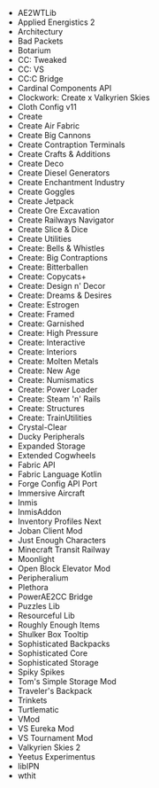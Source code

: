 - AE2WTLib
- Applied Energistics 2
- Architectury
- Bad Packets
- Botarium
- CC: Tweaked
- CC: VS
- CC:C Bridge
- Cardinal Components API
- Clockwork: Create x Valkyrien Skies
- Cloth Config v11
- Create
- Create Air Fabric
- Create Big Cannons
- Create Contraption Terminals
- Create Crafts & Additions
- Create Deco
- Create Diesel Generators
- Create Enchantment Industry
- Create Goggles
- Create Jetpack
- Create Ore Excavation
- Create Railways Navigator
- Create Slice & Dice
- Create Utilities
- Create: Bells & Whistles
- Create: Big Contraptions
- Create: Bitterballen
- Create: Copycats\+
- Create: Design n' Decor
- Create: Dreams & Desires
- Create: Estrogen
- Create: Framed
- Create: Garnished
- Create: High Pressure
- Create: Interactive
- Create: Interiors
- Create: Molten Metals
- Create: New Age
- Create: Numismatics
- Create: Power Loader
- Create: Steam 'n' Rails
- Create: Structures
- Create: TrainUtilities
- Crystal\-Clear
- Ducky Peripherals
- Expanded Storage
- Extended Cogwheels
- Fabric API
- Fabric Language Kotlin
- Forge Config API Port
- Immersive Aircraft
- Inmis
- InmisAddon
- Inventory Profiles Next
- Joban Client Mod
- Just Enough Characters
- Minecraft Transit Railway
- Moonlight
- Open Block Elevator Mod
- Peripheralium
- Plethora
- PowerAE2CC Bridge
- Puzzles Lib
- Resourceful Lib
- Roughly Enough Items
- Shulker Box Tooltip
- Sophisticated Backpacks
- Sophisticated Core
- Sophisticated Storage
- Spiky Spikes
- Tom's Simple Storage Mod
- Traveler's Backpack
- Trinkets
- Turtlematic
- VMod
- VS Eureka Mod
- VS Tournament Mod
- Valkyrien Skies 2
- Yeetus Experimentus
- libIPN
- wthit